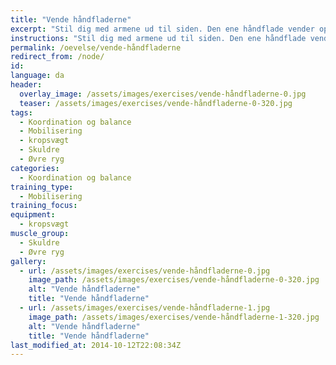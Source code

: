 ```yaml
---
title: "Vende håndfladerne"
excerpt: "Stil dig med armene ud til siden. Den ene håndflade vender opad, mens den anden vender nedad. Kig efter håndfladen, som vender opad. Vend håndfladerne ved at dreje i skuldrene. Skift stille og roligt og mærk efter om der er nogle spring i bevægelsen nogen steder."
instructions: "Stil dig med armene ud til siden. Den ene håndflade vender opad, mens den anden vender nedad. Kig efter håndfladen, som vender opad. Vend håndfladerne ved at dreje i skuldrene. Skift stille og roligt og mærk efter om der er nogle spring i bevægelsen nogen steder."
permalink: /oevelse/vende-håndfladerne
redirect_from: /node/
id: 
language: da
header:
  overlay_image: /assets/images/exercises/vende-håndfladerne-0.jpg
  teaser: /assets/images/exercises/vende-håndfladerne-0-320.jpg
tags:
  - Koordination og balance
  - Mobilisering
  - kropsvægt
  - Skuldre
  - Øvre ryg
categories:
  - Koordination og balance
training_type: 
  - Mobilisering
training_focus: 
equipment:
  - kropsvægt
muscle_group:
  - Skuldre
  - Øvre ryg
gallery:
  - url: /assets/images/exercises/vende-håndfladerne-0.jpg
    image_path: /assets/images/exercises/vende-håndfladerne-0-320.jpg
    alt: "Vende håndfladerne"
    title: "Vende håndfladerne"
  - url: /assets/images/exercises/vende-håndfladerne-1.jpg
    image_path: /assets/images/exercises/vende-håndfladerne-1-320.jpg
    alt: "Vende håndfladerne"
    title: "Vende håndfladerne"
last_modified_at: 2014-10-12T22:08:34Z
---
```



